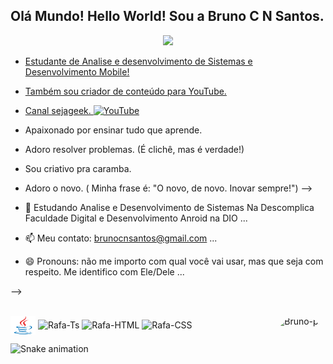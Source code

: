 ## Olá Mundo! Hello World! Sou a Bruno C N Santos.

<div align="center">
  <a href="https://github.com/brunocnsantos">
  <img height="140em" src="https://github-readme-stats.vercel.app/api?username=brunocnsantos&show_icons=true&theme=dracula&include_all_commits=true&count_private=true"/>
</div>
  
 
 - Estudante de Analise e desenvolvimento de Sistemas e Desenvolvimento Mobile!
 - Também sou criador de conteúdo para YouTube. 
 
 - Canal sejageek.
[![YouTube](https://img.icons8.com/external-xnimrodx-lineal-color-xnimrodx/40/000000/external-youtube-content-creator-xnimrodx-lineal-color-xnimrodx-2.png)](https://abre.ai/curiosidadesgeek)
  
 - Apaixonado por ensinar tudo que aprende.
 - Adoro resolver problemas. (É clichê, mas é verdade!)
 - Sou criativo pra caramba.
 - Adoro o novo. ( Minha frase é: "O novo, de novo. Inovar sempre!")
-->

- 🌱 Estudando Analise e Desenvolvimento de Sistemas Na Descomplica Faculdade Digital e Desenvolvimento Anroid na DIO ...
- 📫 Meu contato: brunocnsantos@gmail.com ...
- 😄 Pronouns: não me importo com qual você vai usar, mas que seja com respeito. Me identifico com Ele/Dele ...

-->


<div style="display: inline_block"><br>
  <img align="center" alt="Rafa-Js" height="30" width="40" src="https://raw.githubusercontent.com/devicons/devicon/master/icons/java/java-original.svg">
  <img align="center" alt="Rafa-Ts" height="30" width="40" src="https://cdn.jsdelivr.net/gh/devicons/devicon/icons/android/android-original.svg">
  <img align="center" alt="Rafa-HTML" height="30" width="40" src="https://cdn.jsdelivr.net/gh/devicons/devicon/icons/git/git-original.svg" />
  <img align="center" alt="Rafa-CSS" height="30" width="40" src="https://cdn.jsdelivr.net/gh/devicons/devicon/icons/github/github-original-wordmark.svg" />
  <img align="right" alt="Bruno-pic" height="150" style="border-radius:50px;" src="https://scontent.fgig4-1.fna.fbcdn.net/v/t39.30808-6/272798507_4974492419283244_2385326117334057503_n.jpg?_nc_cat=105&ccb=1-5&_nc_sid=09cbfe&_nc_eui2=AeHTpVS4oFPy4Uh9QXq8eyhvV24n4Hr4o4VXbifgevijhS271yIYpCKXfHu7NfjEGbBDgPgXCoAzfXNvBj2s50rV&_nc_ohc=9Vh-39_OEEAAX_LzT6t&_nc_ht=scontent.fgig4-1.fna&oh=00_AT90s9ByO7g6-W4NBuCJ8r1LnfgRmdBeJ9dW_M6u_JSqDw&oe=61FD9780">

  ![Snake animation](https://github.com/brunocnsantos/brunocnsantos/blob/output/github-contribution-grid-snake.svg)
  
</div>
  
  

